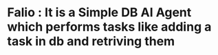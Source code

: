 # Falio : It is a Simple DB  AI Agent which performs tasks like adding a task in db and retriving them 
